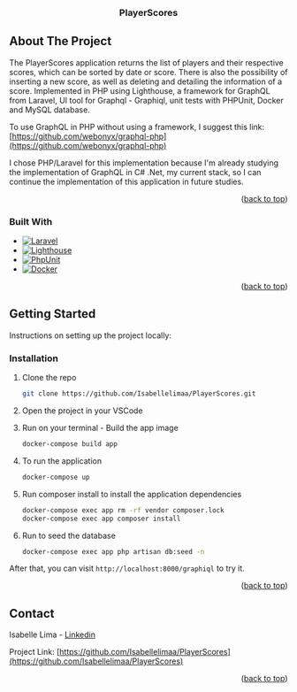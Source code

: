 <a name="readme-top"></a>

<br />
<div align="center">
  <h3 align="center">PlayerScores</h3>
</div>

<!-- ABOUT THE PROJECT -->

## About The Project

The PlayerScores application returns the list of players and their respective scores, which can be sorted by date or score. There is also the possibility of inserting a new score, as well as deleting and detailing the information of a score.
Implemented in PHP using Lighthouse, a framework for GraphQL from Laravel, UI tool for Graphql - Graphiql, unit tests with PHPUnit, Docker and MySQL database.

To use GraphQL in PHP without using a framework, I suggest this link: [https://github.com/webonyx/graphql-php](https://github.com/webonyx/graphql-php)

I chose PHP/Laravel for this implementation because I'm already studying the implementation of GraphQL in C# .Net, my current stack, so I can continue the implementation of this application in future studies.

<p align="right">(<a href="#readme-top">back to top</a>)</p>

### Built With

-   [![Laravel][laravel.com]][laravel-url]
-   [![Lighthouse][lighthouse.com]][lighthouse-url]
-   [![PhpUnit][phpunit.com]][phpunit-url]
-   [![Docker][docker.com]][docker-url]

<p align="right">(<a href="#readme-top">back to top</a>)</p>

<!-- GETTING STARTED -->

## Getting Started

Instructions on setting up the project locally:

### Installation

1. Clone the repo

    ```sh
    git clone https://github.com/Isabellelimaa/PlayerScores.git
    ```

2. Open the project in your VSCode

3. Run on your terminal - Build the app image

    ```sh
    docker-compose build app
    ```

4. To run the application

    ```sh
    docker-compose up
    ```

5. Run composer install to install the application dependencies

    ```sh
    docker-compose exec app rm -rf vendor composer.lock
    docker-compose exec app composer install
    ```

6. Run to seed the database

    ```sh
    docker-compose exec app php artisan db:seed -n
    ```

After that, you can visit `http://localhost:8000/graphiql` to try it.

<p align="right">(<a href="#readme-top">back to top</a>)</p>

<!-- CONTACT -->

## Contact

Isabelle Lima - [Linkedin](https://www.linkedin.com/in/isabellelimaa/)

Project Link: [https://github.com/Isabellelimaa/PlayerScores](https://github.com/Isabellelimaa/PlayerScores)

<p align="right">(<a href="#readme-top">back to top</a>)</p>

<!-- MARKDOWN LINKS & IMAGES -->

[phpunit.com]: https://img.shields.io/badge/PHPUnit-3d9cd7?style=for-the-badge&logo=php&logoColor=white
[phpunit-url]: https://phpunit.readthedocs.io/en/10.0/
[laravel.com]: https://img.shields.io/badge/Laravel-FF2D20?style=for-the-badge&logo=laravel&logoColor=white
[laravel-url]: https://laravel.com
[lighthouse.com]: https://img.shields.io/badge/Lighthouse-a74ff4?style=for-the-badge&logo=lighthouse&logoColor=white
[lighthouse-url]: https://lighthouse-php.com
[docker.com]: https://img.shields.io/badge/Docker-0073ec?style=for-the-badge&logo=docker&logoColor=white
[docker-url]: https://www.docker.com
